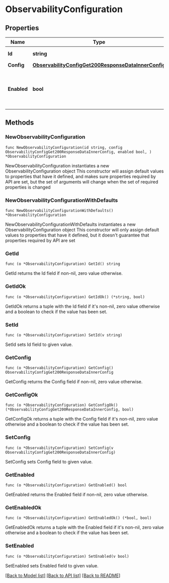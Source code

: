 # ObservabilityConfiguration

## Properties

Name | Type | Description | Notes
------------ | ------------- | ------------- | -------------
**Id** | **string** | The id of the configuration. | 
**Config** | [**ObservabilityConfigGet200ResponseDataInnerConfig**](ObservabilityConfigGet200ResponseDataInnerConfig.md) |  | 
**Enabled** | **bool** | When enabled, use this provider for apps observability monitoring. | 

## Methods

### NewObservabilityConfiguration

`func NewObservabilityConfiguration(id string, config ObservabilityConfigGet200ResponseDataInnerConfig, enabled bool, ) *ObservabilityConfiguration`

NewObservabilityConfiguration instantiates a new ObservabilityConfiguration object
This constructor will assign default values to properties that have it defined,
and makes sure properties required by API are set, but the set of arguments
will change when the set of required properties is changed

### NewObservabilityConfigurationWithDefaults

`func NewObservabilityConfigurationWithDefaults() *ObservabilityConfiguration`

NewObservabilityConfigurationWithDefaults instantiates a new ObservabilityConfiguration object
This constructor will only assign default values to properties that have it defined,
but it doesn't guarantee that properties required by API are set

### GetId

`func (o *ObservabilityConfiguration) GetId() string`

GetId returns the Id field if non-nil, zero value otherwise.

### GetIdOk

`func (o *ObservabilityConfiguration) GetIdOk() (*string, bool)`

GetIdOk returns a tuple with the Id field if it's non-nil, zero value otherwise
and a boolean to check if the value has been set.

### SetId

`func (o *ObservabilityConfiguration) SetId(v string)`

SetId sets Id field to given value.


### GetConfig

`func (o *ObservabilityConfiguration) GetConfig() ObservabilityConfigGet200ResponseDataInnerConfig`

GetConfig returns the Config field if non-nil, zero value otherwise.

### GetConfigOk

`func (o *ObservabilityConfiguration) GetConfigOk() (*ObservabilityConfigGet200ResponseDataInnerConfig, bool)`

GetConfigOk returns a tuple with the Config field if it's non-nil, zero value otherwise
and a boolean to check if the value has been set.

### SetConfig

`func (o *ObservabilityConfiguration) SetConfig(v ObservabilityConfigGet200ResponseDataInnerConfig)`

SetConfig sets Config field to given value.


### GetEnabled

`func (o *ObservabilityConfiguration) GetEnabled() bool`

GetEnabled returns the Enabled field if non-nil, zero value otherwise.

### GetEnabledOk

`func (o *ObservabilityConfiguration) GetEnabledOk() (*bool, bool)`

GetEnabledOk returns a tuple with the Enabled field if it's non-nil, zero value otherwise
and a boolean to check if the value has been set.

### SetEnabled

`func (o *ObservabilityConfiguration) SetEnabled(v bool)`

SetEnabled sets Enabled field to given value.



[[Back to Model list]](../README.md#documentation-for-models) [[Back to API list]](../README.md#documentation-for-api-endpoints) [[Back to README]](../README.md)



